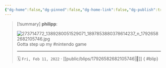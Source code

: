 ```yaml
---
{"dg-home":false,"dg-pinned":false,"dg-home-link":false,"dg-publish":true,"tags":["dgblip"],"disabled rules":["yaml-title","yaml-title-alias","file-name-heading"],"title":"philipp on instagram @ 2022-02-11","created-date":"2022-02-11T15:00:00","updated-date":"2025-05-02T17:43:08","dg-path":"blips/17926582682105746.md","permalink":"/blips/17926582682105746/","dgPassFrontmatter":true}
---
```


> [!summary] **philipp**:
>
> ![273714772_1389280051529071_1897853880378614237_n_17926582682105746.jpg](/img/user/attachments/273714772_1389280051529071_1897853880378614237_n_17926582682105746.jpg)
> Gotta step up my #nintendo game
> - - -
>
> 🗓️ `Fri, Feb 11, 2022` · [[public/blips/17926582682105746\|🔗]]
{ #blip}

